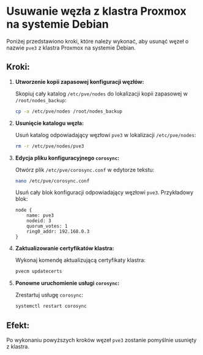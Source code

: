 # Usuwanie węzła z klastra Proxmox na systemie Debian

Poniżej przedstawiono kroki, które należy wykonać, aby usunąć węzeł o nazwie `pve3` z klastra Proxmox na systemie Debian.

## Kroki:

1. **Utworzenie kopii zapasowej konfiguracji węzłów:**

   Skopiuj cały katalog `/etc/pve/nodes` do lokalizacji kopii zapasowej w `/root/nodes_backup`:
   ```bash
   cp -a /etc/pve/nodes /root/nodes_backup
   ```

2. **Usunięcie katalogu węzła:**

   Usuń katalog odpowiadający węzłowi `pve3` w lokalizacji `/etc/pve/nodes`:
   ```bash
   rm -r /etc/pve/nodes/pve3
   ```

3. **Edycja pliku konfiguracyjnego `corosync`:**

   Otwórz plik `/etc/pve/corosync.conf` w edytorze tekstu:
   ```bash
   nano /etc/pve/corosync.conf
   ```
   Usuń cały blok konfiguracji odpowiadający węzłowi `pve3`. Przykładowy blok:
   ```
   node {
       name: pve3
       nodeid: 3
       quorum_votes: 1
       ring0_addr: 192.168.0.3
   }
   ```

4. **Zaktualizowanie certyfikatów klastra:**

   Wykonaj komendę aktualizującą certyfikaty klastra:
   ```bash
   pvecm updatecerts
   ```

5. **Ponowne uruchomienie usługi `corosync`:**

   Zrestartuj usługę `corosync`:
   ```bash
   systemctl restart corosync
   ```

## Efekt:
Po wykonaniu powyższych kroków węzeł `pve3` zostanie pomyślnie usunięty z klastra.
